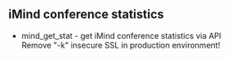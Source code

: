 ## iMind conference statistics
- mind_get_stat - get iMind conference statistics via API<br/>
Remove "-k" insecure SSL in production environment!
